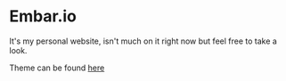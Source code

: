 # Embar.io

It's my personal website, isn't much on it right now but feel free to take a look.

Theme can be found [here](https://github.com/williambenembarek/daydream-theme)
